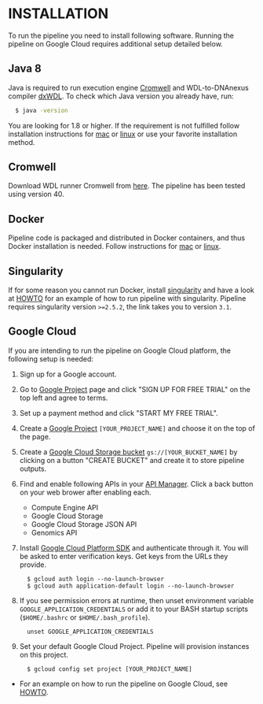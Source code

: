 # INSTALLATION

To run the pipeline you need to install following software. Running the pipeline on Google Cloud requires additional setup detailed below.

## Java 8

Java is required to run execution engine [Cromwell](https://software.broadinstitute.org/wdl/documentation/execution) and WDL-to-DNAnexus compiler [dxWDL](https://github.com/dnanexus/dxWDL).
To check which Java version you already have, run:
```bash
  $ java -version
```
You are looking for 1.8 or higher. If the requirement is not fulfilled follow installation instructions for [mac](https://java.com/en/download/help/mac_install.xml) or
[linux](http://openjdk.java.net/install/) or use your favorite installation method.

## Cromwell

Download WDL runner Cromwell from [here](https://github.com/broadinstitute/cromwell/releases). The pipeline has been tested using version 40.

## Docker

Pipeline code is packaged and distributed in Docker containers, and thus Docker installation is needed. 
Follow instructions for [mac](https://docs.docker.com/docker-for-mac/install/) or [linux](https://docs.docker.com/install/linux/docker-ce/ubuntu/#upgrade-docker-after-using-the-convenience-script).

## Singularity

If for some reason you cannot run Docker, install [singularity](https://www.sylabs.io/guides/3.1/user-guide/installation.html) and have a look at [HOWTO](howto.md#local-with-singularity) for an example of how to run pipeline with singularity. Pipeline requires singularity version `>=2.5.2`, the link takes you to version `3.1`.

## Google Cloud

If you are intending to run the pipeline on Google Cloud platform, the following setup is needed:

1. Sign up for a Google account.
2. Go to [Google Project](https://console.developers.google.com/project) page and click "SIGN UP FOR FREE TRIAL" on the top left and agree to terms.
3. Set up a payment method and click "START MY FREE TRIAL".
4. Create a [Google Project](https://console.developers.google.com/project) `[YOUR_PROJECT_NAME]` and choose it on the top of the page.
5. Create a [Google Cloud Storage bucket](https://console.cloud.google.com/storage/browser) `gs://[YOUR_BUCKET_NAME]` by clicking on a button "CREATE BUCKET" and create it to store pipeline outputs.
6. Find and enable following APIs in your [API Manager](https://console.developers.google.com/apis/library). Click a back button on your web brower after enabling each.
    * Compute Engine API
    * Google Cloud Storage
    * Google Cloud Storage JSON API
    * Genomics API

7. Install [Google Cloud Platform SDK](https://cloud.google.com/sdk/downloads) and authenticate through it. You will be asked to enter verification keys. Get keys from the URLs they provide.
    ```
      $ gcloud auth login --no-launch-browser
      $ gcloud auth application-default login --no-launch-browser
    ```

8. If you see permission errors at runtime, then unset environment variable `GOOGLE_APPLICATION_CREDENTIALS` or add it to your BASH startup scripts (`$HOME/.bashrc` or `$HOME/.bash_profile`).
    ```
      unset GOOGLE_APPLICATION_CREDENTIALS
    ```

9. Set your default Google Cloud Project. Pipeline will provision instances on this project.
    ```
      $ gcloud config set project [YOUR_PROJECT_NAME]
    ```

* For an example on how to run the pipeline on Google Cloud, see [HOWTO](howto.md#google-cloud).
